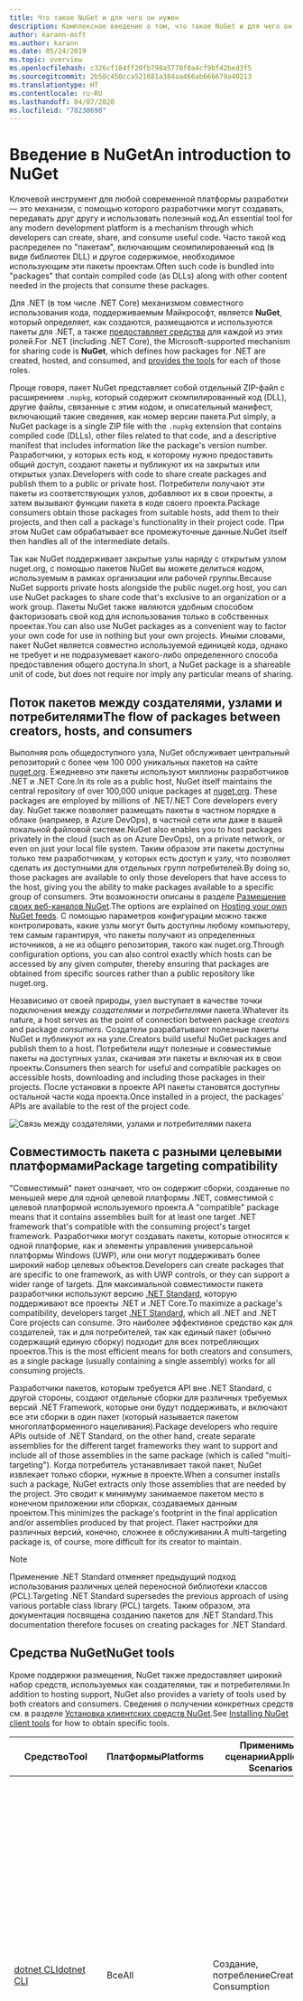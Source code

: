 ```yaml
---
title: Что такое NuGet и для чего он нужен
description: Комплексное введение о том, что такое NuGet и для чего он нужен
author: karann-msft
ms.author: karann
ms.date: 05/24/2019
ms.topic: overview
ms.openlocfilehash: c326cf184ff20fb798a5770f0a4cf9bf42bed3f5
ms.sourcegitcommit: 2b50c450cca521681a384aa466ab666679a40213
ms.translationtype: HT
ms.contentlocale: ru-RU
ms.lasthandoff: 04/07/2020
ms.locfileid: "78230698"
---
```

# <a name="an-introduction-to-nuget"></a><span data-ttu-id="54cae-103">Введение в NuGet</span><span class="sxs-lookup"><span data-stu-id="54cae-103">An introduction to NuGet</span></span>

<span data-ttu-id="54cae-104">Ключевой инструмент для любой современной платформы разработки — это механизм, с помощью которого разработчики могут создавать, передавать друг другу и использовать полезный код.</span><span class="sxs-lookup"><span data-stu-id="54cae-104">An essential tool for any modern development platform is a mechanism through which developers can create, share, and consume useful code.</span></span> <span data-ttu-id="54cae-105">Часто такой код распределен по "пакетам", включающим скомпилированный код (в виде библиотек DLL) и другое содержимое, необходимое использующим эти пакеты проектам.</span><span class="sxs-lookup"><span data-stu-id="54cae-105">Often such code is bundled into "packages" that contain compiled code (as DLLs) along with other content needed in the projects that consume these packages.</span></span>

<span data-ttu-id="54cae-106">Для .NET (в том числе .NET Core) механизмом совместного использования кода, поддерживаемым Майкрософт, является **NuGet**, который определяет, как создаются, размещаются и используются пакеты для .NET, а также [предоставляет средства](install-nuget-client-tools.md) для каждой из этих ролей.</span><span class="sxs-lookup"><span data-stu-id="54cae-106">For .NET (including .NET Core), the Microsoft-supported mechanism for sharing code is **NuGet**, which defines how packages for .NET are created, hosted, and consumed, and [provides the tools](install-nuget-client-tools.md) for each of those roles.</span></span>

<span data-ttu-id="54cae-107">Проще говоря, пакет NuGet представляет собой отдельный ZIP-файл с расширением `.nupkg`, который содержит скомпилированный код (DLL), другие файлы, связанные с этим кодом, и описательный манифест, включающий такие сведения, как номер версии пакета.</span><span class="sxs-lookup"><span data-stu-id="54cae-107">Put simply, a NuGet package is a single ZIP file with the `.nupkg` extension that contains compiled code (DLLs), other files related to that code, and a descriptive manifest that includes information like the package's version number.</span></span> <span data-ttu-id="54cae-108">Разработчики, у которых есть код, к которому нужно предоставить общий доступ, создают пакеты и публикуют их на закрытых или открытых узлах.</span><span class="sxs-lookup"><span data-stu-id="54cae-108">Developers with code to share create packages and publish them to a public or private host.</span></span> <span data-ttu-id="54cae-109">Потребители получают эти пакеты из соответствующих узлов, добавляют их в свои проекты, а затем вызывают функции пакета в коде своего проекта.</span><span class="sxs-lookup"><span data-stu-id="54cae-109">Package consumers obtain those packages from suitable hosts, add them to their projects, and then call a package's functionality in their project code.</span></span> <span data-ttu-id="54cae-110">При этом NuGet сам обрабатывает все промежуточные данные.</span><span class="sxs-lookup"><span data-stu-id="54cae-110">NuGet itself then handles all of the intermediate details.</span></span>

<span data-ttu-id="54cae-111">Так как NuGet поддерживает закрытые узлы наряду с открытым узлом nuget.org, с помощью пакетов NuGet вы можете делиться кодом, используемым в рамках организации или рабочей группы.</span><span class="sxs-lookup"><span data-stu-id="54cae-111">Because NuGet supports private hosts alongside the public nuget.org host, you can use NuGet packages to share code that's exclusive to an organization or a work group.</span></span> <span data-ttu-id="54cae-112">Пакеты NuGet также являются удобным способом факторизовать свой код для использования только в собственных проектах.</span><span class="sxs-lookup"><span data-stu-id="54cae-112">You can also use NuGet packages as a convenient way to factor your own code for use in nothing but your own projects.</span></span> <span data-ttu-id="54cae-113">Иными словами, пакет NuGet является совместно используемой единицей кода, однако не требует и не подразумевает какого-либо определенного способа предоставления общего доступа.</span><span class="sxs-lookup"><span data-stu-id="54cae-113">In short, a NuGet package is a shareable unit of code, but does not require nor imply any particular means of sharing.</span></span>

## <a name="the-flow-of-packages-between-creators-hosts-and-consumers"></a><span data-ttu-id="54cae-114">Поток пакетов между создателями, узлами и потребителями</span><span class="sxs-lookup"><span data-stu-id="54cae-114">The flow of packages between creators, hosts, and consumers</span></span>

<span data-ttu-id="54cae-115">Выполняя роль общедоступного узла, NuGet обслуживает центральный репозиторий с более чем 100 000 уникальных пакетов на сайте [nuget.org](https://www.nuget.org). Ежедневно эти пакеты используют миллионы разработчиков .NET и .NET Core.</span><span class="sxs-lookup"><span data-stu-id="54cae-115">In its role as a public host, NuGet itself maintains the central repository of over 100,000 unique packages at [nuget.org](https://www.nuget.org). These packages are employed by millions of .NET/.NET Core developers every day.</span></span> <span data-ttu-id="54cae-116">NuGet также позволяет размещать пакеты в частном порядке в облаке (например, в Azure DevOps), в частной сети или даже в вашей локальной файловой системе.</span><span class="sxs-lookup"><span data-stu-id="54cae-116">NuGet also enables you to host packages privately in the cloud (such as on Azure DevOps), on a private network, or even on just your local file system.</span></span> <span data-ttu-id="54cae-117">Таким образом эти пакеты доступны только тем разработчикам, у которых есть доступ к узлу, что позволяет сделать их доступными для отдельных групп потребителей.</span><span class="sxs-lookup"><span data-stu-id="54cae-117">By doing so, those packages are available to only those developers that have access to the host, giving you the ability to make packages available to a specific group of consumers.</span></span> <span data-ttu-id="54cae-118">Эти возможности описаны в разделе [Размещение своих веб-каналов NuGet](hosting-packages/overview.md).</span><span class="sxs-lookup"><span data-stu-id="54cae-118">The options are explained on [Hosting your own NuGet feeds](hosting-packages/overview.md).</span></span> <span data-ttu-id="54cae-119">С помощью параметров конфигурации можно также контролировать, какие узлы могут быть доступны любому компьютеру, тем самым гарантируя, что пакеты получают из определенных источников, а не из общего репозитория, такого как nuget.org.</span><span class="sxs-lookup"><span data-stu-id="54cae-119">Through configuration options, you can also control exactly which hosts can be accessed by any given computer, thereby ensuring that packages are obtained from specific sources rather than a public repository like nuget.org.</span></span>

<span data-ttu-id="54cae-120">Независимо от своей природы, узел выступает в качестве точки подключения между *создателями* и *потребителями* пакета.</span><span class="sxs-lookup"><span data-stu-id="54cae-120">Whatever its nature, a host serves as the point of connection between package *creators* and package *consumers*.</span></span> <span data-ttu-id="54cae-121">Создатели разрабатывают полезные пакеты NuGet и публикуют их на узле.</span><span class="sxs-lookup"><span data-stu-id="54cae-121">Creators build useful NuGet packages and publish them to a host.</span></span> <span data-ttu-id="54cae-122">Потребители ищут полезные и совместимые пакеты на доступных узлах, скачивая эти пакеты и включая их в свои проекты.</span><span class="sxs-lookup"><span data-stu-id="54cae-122">Consumers then search for useful and compatible packages on accessible hosts, downloading and including those packages in their projects.</span></span> <span data-ttu-id="54cae-123">После установки в проекте API пакеты становятся доступны остальной части кода проекта.</span><span class="sxs-lookup"><span data-stu-id="54cae-123">Once installed in a project, the packages' APIs are available to the rest of the project code.</span></span>

![Связь между создателями, узлами и потребителями пакета](media/nuget-roles.png)

## <a name="package-targeting-compatibility"></a><span data-ttu-id="54cae-125">Совместимость пакета с разными целевыми платформами</span><span class="sxs-lookup"><span data-stu-id="54cae-125">Package targeting compatibility</span></span>

<span data-ttu-id="54cae-126">"Совместимый" пакет означает, что он содержит сборки, созданные по меньшей мере для одной целевой платформы .NET, совместимой с целевой платформой используемого проекта.</span><span class="sxs-lookup"><span data-stu-id="54cae-126">A "compatible" package means that it contains assemblies built for at least one target .NET framework that's compatible with the consuming project's target framework.</span></span> <span data-ttu-id="54cae-127">Разработчики могут создавать пакеты, которые относятся к одной платформе, как и элементы управления универсальной платформы Windows (UWP), или они могут поддерживать более широкий набор целевых объектов.</span><span class="sxs-lookup"><span data-stu-id="54cae-127">Developers can create packages that are specific to one framework, as with UWP controls, or they can support a wider range of targets.</span></span> <span data-ttu-id="54cae-128">Для максимальной совместимости пакета разработчики используют версию [.NET Standard](/dotnet/standard/net-standard), которую поддерживают все проекты .NET и .NET Core.</span><span class="sxs-lookup"><span data-stu-id="54cae-128">To maximize a package's compatibility, developers target [.NET Standard](/dotnet/standard/net-standard), which all .NET and .NET Core projects can consume.</span></span> <span data-ttu-id="54cae-129">Это наиболее эффективное средство как для создателей, так и для потребителей, так как единый пакет (обычно содержащий единую сборку) подходит для всех потребляющих проектов.</span><span class="sxs-lookup"><span data-stu-id="54cae-129">This is the most efficient means for both creators and consumers, as a single package (usually containing a single assembly) works for all consuming projects.</span></span>

<span data-ttu-id="54cae-130">Разработчики пакетов, которым требуется API вне .NET Standard, с другой стороны, создают отдельные сборки для различных требуемых версий .NET Framework, которые они будут поддерживать, и включают все эти сборки в один пакет (который называется пакетом многоплатформенного нацеливания).</span><span class="sxs-lookup"><span data-stu-id="54cae-130">Package developers who require APIs outside of .NET Standard, on the other hand, create separate assemblies for the different target frameworks they want to support and include all of those assemblies in the same package (which is called "multi-targeting").</span></span> <span data-ttu-id="54cae-131">Когда потребитель устанавливает такой пакет, NuGet извлекает только сборки, нужные в проекте.</span><span class="sxs-lookup"><span data-stu-id="54cae-131">When a consumer installs such a package, NuGet extracts only those assemblies that are needed by the project.</span></span> <span data-ttu-id="54cae-132">Это сводит к минимуму занимаемое пакетом место в конечном приложении или сборках, создаваемых данным проектом.</span><span class="sxs-lookup"><span data-stu-id="54cae-132">This minimizes the package's footprint in the final application and/or assemblies produced by that project.</span></span> <span data-ttu-id="54cae-133">Пакет настройки для различных версий, конечно, сложнее в обслуживании.</span><span class="sxs-lookup"><span data-stu-id="54cae-133">A multi-targeting package is, of course, more difficult for its creator to maintain.</span></span>

> [!Note]
> <span data-ttu-id="54cae-134">Применение .NET Standard отменяет предыдущий подход использования различных целей переносной библиотеки классов (PCL).</span><span class="sxs-lookup"><span data-stu-id="54cae-134">Targeting .NET Standard supersedes the previous approach of using various portable class library (PCL) targets.</span></span> <span data-ttu-id="54cae-135">Таким образом, эта документация посвящена созданию пакетов для .NET Standard.</span><span class="sxs-lookup"><span data-stu-id="54cae-135">This documentation therefore focuses on creating packages for .NET Standard.</span></span>

## <a name="nuget-tools"></a><span data-ttu-id="54cae-136">Средства NuGet</span><span class="sxs-lookup"><span data-stu-id="54cae-136">NuGet tools</span></span>

<span data-ttu-id="54cae-137">Кроме поддержки размещения, NuGet также предоставляет широкий набор средств, используемых как создателями, так и потребителями.</span><span class="sxs-lookup"><span data-stu-id="54cae-137">In addition to hosting support, NuGet also provides a variety of tools used by both creators and consumers.</span></span> <span data-ttu-id="54cae-138">Сведения о получении конкретных средств см. в разделе [Установка клиентских средств NuGet](install-nuget-client-tools.md).</span><span class="sxs-lookup"><span data-stu-id="54cae-138">See [Installing NuGet client tools](install-nuget-client-tools.md) for how to obtain specific tools.</span></span>

| <span data-ttu-id="54cae-139">Средство</span><span class="sxs-lookup"><span data-stu-id="54cae-139">Tool</span></span> | <span data-ttu-id="54cae-140">Платформы</span><span class="sxs-lookup"><span data-stu-id="54cae-140">Platforms</span></span> | <span data-ttu-id="54cae-141">Применимые сценарии</span><span class="sxs-lookup"><span data-stu-id="54cae-141">Applicable Scenarios</span></span> | <span data-ttu-id="54cae-142">Описание</span><span class="sxs-lookup"><span data-stu-id="54cae-142">Description</span></span> |
| --- | --- | --- | --- |
| [<span data-ttu-id="54cae-143">dotnet CLI</span><span class="sxs-lookup"><span data-stu-id="54cae-143">dotnet CLI</span></span>](consume-packages/install-use-packages-dotnet-cli.md) | <span data-ttu-id="54cae-144">Все</span><span class="sxs-lookup"><span data-stu-id="54cae-144">All</span></span> | <span data-ttu-id="54cae-145">Создание, потребление</span><span class="sxs-lookup"><span data-stu-id="54cae-145">Creation, Consumption</span></span> | <span data-ttu-id="54cae-146">Средство CLI для библиотек .NET Core и .NET Standard, а также для проектов в стиле пакета SDK, нацеленных на .NET Framework (см. раздел [Атрибут SDK](/dotnet/core/tools/csproj#additions)).</span><span class="sxs-lookup"><span data-stu-id="54cae-146">CLI tool for .NET Core and .NET Standard libraries, and for SDK-style projects that target .NET Framework (see [SDK attribute](/dotnet/core/tools/csproj#additions)).</span></span> <span data-ttu-id="54cae-147">Предоставляет определенные возможности CLI NuGet непосредственно внутри цепочки инструментов .NET Core.</span><span class="sxs-lookup"><span data-stu-id="54cae-147">Provides certain NuGet CLI capabilities directly within the .NET Core tool chain.</span></span> <span data-ttu-id="54cae-148">Как и CLI `nuget.exe`, CLI dotnet не взаимодействует с проектами Visual Studio.</span><span class="sxs-lookup"><span data-stu-id="54cae-148">As with the `nuget.exe` CLI, the dotnet CLI does not interact with Visual Studio projects.</span></span> |
| [<span data-ttu-id="54cae-149">Интерфейс командной строки nuget.exe</span><span class="sxs-lookup"><span data-stu-id="54cae-149">nuget.exe CLI</span></span>](consume-packages/install-use-packages-nuget-cli.md) | <span data-ttu-id="54cae-150">Все</span><span class="sxs-lookup"><span data-stu-id="54cae-150">All</span></span> | <span data-ttu-id="54cae-151">Создание, потребление</span><span class="sxs-lookup"><span data-stu-id="54cae-151">Creation, Consumption</span></span> | <span data-ttu-id="54cae-152">Средство CLI для библиотек .NET Framework и проектов со стилем, отличным от пакета SDK, нацеленных на библиотеки .NET Standard.</span><span class="sxs-lookup"><span data-stu-id="54cae-152">CLI tool for .NET Framework libraries and non-SDK-style projects that target .NET Standard libraries.</span></span> <span data-ttu-id="54cae-153">Предоставляет все функциональные возможности NuGet, при этом часть команд относится к создателям пакета, часть — только к потребителям, а остальные — ко всем.</span><span class="sxs-lookup"><span data-stu-id="54cae-153">Provides all NuGet capabilities, with some commands applying specifically to package creators, some applying only to consumers, and others applying to both.</span></span> <span data-ttu-id="54cae-154">Например, создатели пакета используют команду `nuget pack` для создания пакета из различных сборок и связанных файлов, потребители пакета используют `nuget install` для включения пакетов в папку проекта, при этом все используют `nuget config` для задания переменных конфигурации NuGet.</span><span class="sxs-lookup"><span data-stu-id="54cae-154">For example, package creators use the `nuget pack` command to create a package from various assemblies and related files, package consumers use `nuget install` to include packages in a project folder, and everyone uses `nuget config` to set NuGet configuration variables.</span></span> <span data-ttu-id="54cae-155">Как независящее от платформы средство, интерфейс командной строки NuGet не взаимодействует с проектами Visual Studio.</span><span class="sxs-lookup"><span data-stu-id="54cae-155">As a platform-agnostic tool, the NuGet CLI does not interact with Visual Studio projects.</span></span> |
| [<span data-ttu-id="54cae-156">Консоль диспетчера пакетов</span><span class="sxs-lookup"><span data-stu-id="54cae-156">Package Manager Console</span></span>](consume-packages/install-use-packages-powershell.md) | <span data-ttu-id="54cae-157">Visual Studio в Windows</span><span class="sxs-lookup"><span data-stu-id="54cae-157">Visual Studio on Windows</span></span> | <span data-ttu-id="54cae-158">Потребление</span><span class="sxs-lookup"><span data-stu-id="54cae-158">Consumption</span></span> | <span data-ttu-id="54cae-159">Предоставляет [команды PowerShell](reference/Powershell-Reference.md) для установки пакетов и управления ими в проектах Visual Studio.</span><span class="sxs-lookup"><span data-stu-id="54cae-159">Provides [PowerShell commands](reference/Powershell-Reference.md) for installing and managing packages in Visual Studio projects.</span></span> |
| [<span data-ttu-id="54cae-160">Пользовательский интерфейс диспетчера пакетов</span><span class="sxs-lookup"><span data-stu-id="54cae-160">Package Manager UI</span></span>](consume-packages/install-use-packages-visual-studio.md) | <span data-ttu-id="54cae-161">Visual Studio в Windows</span><span class="sxs-lookup"><span data-stu-id="54cae-161">Visual Studio on Windows</span></span> | <span data-ttu-id="54cae-162">Потребление</span><span class="sxs-lookup"><span data-stu-id="54cae-162">Consumption</span></span> | <span data-ttu-id="54cae-163">Предоставляет удобный пользовательский интерфейс для установки пакетов и управления ими в проектах Visual Studio.</span><span class="sxs-lookup"><span data-stu-id="54cae-163">Provides an easy-to-use UI for installing and managing packages in Visual Studio projects.</span></span> |
| [<span data-ttu-id="54cae-164">Управление пользовательским интерфейсом NuGet</span><span class="sxs-lookup"><span data-stu-id="54cae-164">Manage NuGet UI</span></span>](/visualstudio/mac/nuget-walkthrough) | <span data-ttu-id="54cae-165">Visual Studio для Mac</span><span class="sxs-lookup"><span data-stu-id="54cae-165">Visual Studio for Mac</span></span> | <span data-ttu-id="54cae-166">Потребление</span><span class="sxs-lookup"><span data-stu-id="54cae-166">Consumption</span></span> | <span data-ttu-id="54cae-167">Предоставляет удобный пользовательский интерфейс для установки пакетов и управления ими в проектах Visual Studio для Mac.</span><span class="sxs-lookup"><span data-stu-id="54cae-167">Provide an easy-to-use UI for installing and managing packages in Visual Studio for Mac projects.</span></span> |
| [<span data-ttu-id="54cae-168">MSBuild</span><span class="sxs-lookup"><span data-stu-id="54cae-168">MSBuild</span></span>](reference/msbuild-targets.md) | <span data-ttu-id="54cae-169">Windows</span><span class="sxs-lookup"><span data-stu-id="54cae-169">Windows</span></span> | <span data-ttu-id="54cae-170">Создание, потребление</span><span class="sxs-lookup"><span data-stu-id="54cae-170">Creation, Consumption</span></span> | <span data-ttu-id="54cae-171">Предоставляет возможность создавать и восстанавливать используемые в проекте пакеты напрямую с помощью цепочки инструментов MSBuild.</span><span class="sxs-lookup"><span data-stu-id="54cae-171">Provides the ability to create packages and restore packages used in a project directly through the MSBuild tool chain.</span></span> |

<span data-ttu-id="54cae-172">Как видите, средства NuGet, с которыми вы работаете, в значительной степени зависят от того, создаете, потребляете или публикуете вы пакеты, а также от используемой платформы.</span><span class="sxs-lookup"><span data-stu-id="54cae-172">As you can see, the NuGet tools you work with depend greatly on whether you're creating, consuming, or publishing packages, and the platform on which you're working.</span></span> <span data-ttu-id="54cae-173">Создатели пакета обычно также являются потребителями, так как берут за основу функции, имеющиеся в других пакетах NuGet.</span><span class="sxs-lookup"><span data-stu-id="54cae-173">Package creators are typically also consumers, as they build on top of functionality that exists in other NuGet packages.</span></span> <span data-ttu-id="54cae-174">Конечно же, те пакеты, в свою очередь, могут зависеть еще от каких-либо.</span><span class="sxs-lookup"><span data-stu-id="54cae-174">And those packages, of course, may in turn depend on still others.</span></span>

<span data-ttu-id="54cae-175">Дополнительные сведения см. в статье [Рабочий процесс создания пакета](create-packages/Overview-and-Workflow.md) и [Рабочий процесс использования пакета](consume-packages/Overview-and-Workflow.md).</span><span class="sxs-lookup"><span data-stu-id="54cae-175">For more information, start with the [Package creation workflow](create-packages/Overview-and-Workflow.md) and [Package consumption workflow](consume-packages/Overview-and-Workflow.md) articles.</span></span>

## <a name="managing-dependencies"></a><span data-ttu-id="54cae-176">Управление зависимостями</span><span class="sxs-lookup"><span data-stu-id="54cae-176">Managing dependencies</span></span>

<span data-ttu-id="54cae-177">Возможность легко брать за основу работу других — это одна из наиболее мощных функций системы управления пакетами.</span><span class="sxs-lookup"><span data-stu-id="54cae-177">The ability to easily build on the work of others is one of most powerful features of a package management system.</span></span> <span data-ttu-id="54cae-178">Соответственно, значительная часть работы NuGet заключается в управлении этим деревом или "схемой" зависимостей от имени проекта.</span><span class="sxs-lookup"><span data-stu-id="54cae-178">Accordingly, much of what NuGet does is managing that dependency tree or "graph" on behalf of a project.</span></span> <span data-ttu-id="54cae-179">Проще говоря, вам нужно заботиться только о тех пакетах, которые вы используете непосредственно в проекте.</span><span class="sxs-lookup"><span data-stu-id="54cae-179">Simply said, you need only concern yourself with those packages that you're directly using in a project.</span></span> <span data-ttu-id="54cae-180">Если эти пакеты используют другие пакеты (которые, в свою очередь, также используют пакеты), все эти зависимости нижнего уровня обрабатывает NuGet.</span><span class="sxs-lookup"><span data-stu-id="54cae-180">If any of those packages themselves consume other packages (which can, in turn, consume still others), NuGet takes care of all those down-level dependencies.</span></span>

<span data-ttu-id="54cae-181">На следующем рисунке показан проект, зависящий от пяти пакетов, которые, в свою очередь, зависят от нескольких других.</span><span class="sxs-lookup"><span data-stu-id="54cae-181">The following image shows a project that depends on five packages, which in turn depend on a number of others.</span></span>

![Пример графа зависимостей NuGet для проекта .NET](media/dependency-graph.png)

<span data-ttu-id="54cae-183">Обратите внимание, что некоторые пакеты встречаются на графе зависимостей несколько раз.</span><span class="sxs-lookup"><span data-stu-id="54cae-183">Notice that some packages appear multiple times in the dependency graph.</span></span> <span data-ttu-id="54cae-184">Например, существует три разных потребителя пакета B, и каждый из них может также указывать другую версию этого пакета (не показано).</span><span class="sxs-lookup"><span data-stu-id="54cae-184">For example, there are three different consumers of package B, and each consumer might also specify a different version for that package (not shown).</span></span> <span data-ttu-id="54cae-185">Это обычное дело, особенно для широко используемых пакетов.</span><span class="sxs-lookup"><span data-stu-id="54cae-185">This is a common occurrence, especially for widely-used packages.</span></span> <span data-ttu-id="54cae-186">NuGet выполняет всю работу, чтобы определить, какая именно версия пакета B отвечает потребностям всех потребителей.</span><span class="sxs-lookup"><span data-stu-id="54cae-186">NuGet fortunately does all the hard work to determine exactly which version of package B satisfies all consumers.</span></span> <span data-ttu-id="54cae-187">Затем NuGet делает то же самое для всех других пакетов, независимо от того, насколько глубока схема зависимостей.</span><span class="sxs-lookup"><span data-stu-id="54cae-187">NuGet then does the same for all other packages, no matter how deep the dependency graph.</span></span>

<span data-ttu-id="54cae-188">Дополнительные сведения о том, как NuGet выполняет эту задачу, см. в разделе [Разрешение зависимостей](concepts/dependency-resolution.md).</span><span class="sxs-lookup"><span data-stu-id="54cae-188">For more details on how NuGet performs this service, see [Dependency resolution](concepts/dependency-resolution.md).</span></span>

## <a name="tracking-references-and-restoring-packages"></a><span data-ttu-id="54cae-189">Отслеживание ссылок и восстановление пакетов</span><span class="sxs-lookup"><span data-stu-id="54cae-189">Tracking references and restoring packages</span></span>

<span data-ttu-id="54cae-190">Так как проекты можно легко перемещать между компьютерами разработчиков, репозиториями управления исходным кодом, серверами сборки и т. д., крайне непрактично хранить двоичные сборки из пакетов NuGet напрямую привязанными к проекту.</span><span class="sxs-lookup"><span data-stu-id="54cae-190">Because projects can easily move between developer computers, source control repositories, build servers, and so forth, it's highly impractical to keep the binary assemblies of NuGet packages directly bound to a project.</span></span> <span data-ttu-id="54cae-191">В этом случае каждая копия проекта будет излишне раздутой (и, следовательно, расходовать пространство в репозиториях системы управления исходным кодом).</span><span class="sxs-lookup"><span data-stu-id="54cae-191">Doing so would make each copy of the project unnecessarily bloated (and thereby waste space in source control repositories).</span></span> <span data-ttu-id="54cae-192">Кроме того, обновить двоичные файлы пакета до новой версии будет очень сложно, так как обновление будет применяться ко всем копиям проекта.</span><span class="sxs-lookup"><span data-stu-id="54cae-192">It would also make it very difficult to update package binaries to newer versions as updates would have to be applied across all copies of the project.</span></span>

<span data-ttu-id="54cae-193">Вместо этого NuGet поддерживает простой список ссылок на пакеты, от которых зависит проект, включая зависимости верхнего и нижнего уровня.</span><span class="sxs-lookup"><span data-stu-id="54cae-193">NuGet instead maintains a simple reference list of the packages upon which a project depends, including both top-level and down-level dependencies.</span></span> <span data-ttu-id="54cae-194">То есть при установке пакета с некоторого узла в проект NuGet записывает идентификатор пакета и номер версии в этот список ссылок.</span><span class="sxs-lookup"><span data-stu-id="54cae-194">That is, whenever you install a package from some host into a project, NuGet records the package identifier and version number in the reference list.</span></span> <span data-ttu-id="54cae-195">(При удалении пакет, конечно же, убирается из этого списка.) Затем в NuGet можно восстановить все связанные пакеты по запросу, как описано в статье о [восстановлении пакета](consume-packages/package-restore.md).</span><span class="sxs-lookup"><span data-stu-id="54cae-195">(Uninstalling a package, of course, removes it from the list.) NuGet then provides a means to restore all referenced packages upon request, as described on [Package restore](consume-packages/package-restore.md).</span></span>

![Список ссылок NuGet создается при установке пакета и может использоваться для восстановления пакетов в другом месте.](media/nuget-restore.png)

<span data-ttu-id="54cae-197">С помощью одного только списка ссылок NuGet может переустановить, то есть *восстановить*, все эти пакеты с открытых и (или) закрытых узлов в любой момент времени.</span><span class="sxs-lookup"><span data-stu-id="54cae-197">With only the reference list, NuGet can then reinstall&mdash;that is, *restore*&mdash;all of those packages from public and/or private hosts at any later time.</span></span> <span data-ttu-id="54cae-198">При фиксации проекта в системе управления исходным кодом или предоставления его для общего доступа каким-либо иным образом нужно включить только список ссылок и исключить какие-либо двоичные файлы пакета (см. раздел [Пропуск пакетов NuGet в системах управления исходным кодом](consume-packages/packages-and-source-control.md).)</span><span class="sxs-lookup"><span data-stu-id="54cae-198">When committing a project to source control, or sharing it in some other way, you include only the reference list and exclude any package binaries (see [Packages and source control](consume-packages/packages-and-source-control.md).)</span></span>

<span data-ttu-id="54cae-199">Компьютер, принимающий проект, например сервер сборки, получающий копию проекта в рамках работы системы автоматического развертывания, просто запрашивает у NuGet восстановление зависимости всякий раз, когда они понадобятся.</span><span class="sxs-lookup"><span data-stu-id="54cae-199">The computer that receives a project, such as a build server obtaining a copy of the project as part of an automated deployment system, simply asks NuGet to restore dependencies whenever they're needed.</span></span> <span data-ttu-id="54cae-200">Системы сборки, такие как Azure DevOps, предоставляют шаги "Восстановление NuGet" именно для этой цели.</span><span class="sxs-lookup"><span data-stu-id="54cae-200">Build systems like Azure DevOps provide "NuGet restore" steps for this exact purpose.</span></span> <span data-ttu-id="54cae-201">Аналогично, когда разработчики получают копию проекта (например, при клонировании репозитория), они могут вызвать такие команды, как `nuget restore` (CLI NuGet), `dotnet restore` (CLI dotnet) или `Install-Package` (консоль диспетчера пакетов), чтобы получить все необходимые пакеты.</span><span class="sxs-lookup"><span data-stu-id="54cae-201">Similarly, when developers obtain a copy of a project (as when cloning a repository), they can invoke command like `nuget restore` (NuGet CLI), `dotnet restore` (dotnet CLI), or `Install-Package` (Package Manager Console) to obtain all the necessary packages.</span></span> <span data-ttu-id="54cae-202">Visual Studio, со своей стороны, автоматически восстанавливает пакеты при создании проекта (при условии, что включено автоматическое восстановление, как описано в статье [Восстановление пакетов](consume-packages/package-restore.md)).</span><span class="sxs-lookup"><span data-stu-id="54cae-202">Visual Studio, for its part, automatically restores packages when building a project (provided that automatic restore is enabled, as described on [Package restore](consume-packages/package-restore.md)).</span></span>

<span data-ttu-id="54cae-203">Очевидно, что основная роль NuGet, связанная с разработчиками, заключается в обслуживании этого списка ссылок от имени проекта и предоставлении средств для эффективного восстановления (и обновления) таких указанных в ссылках пакетов.</span><span class="sxs-lookup"><span data-stu-id="54cae-203">Clearly, then, NuGet's primary role where developers are concerned is maintaining that reference list on behalf of your project and providing the means to efficiently restore (and update) those referenced packages.</span></span> <span data-ttu-id="54cae-204">Этот список хранится в одном из двух указанных ниже *форматов управления пакетами*:</span><span class="sxs-lookup"><span data-stu-id="54cae-204">This list is maintained in one of two *package management formats*, as they're called:</span></span>

- <span data-ttu-id="54cae-205">[PackageReference](consume-packages/package-references-in-project-files.md) (также известном как "Ссылки на пакет в файлах проекта"): *(NuGet 4.0 и более поздних версий)* ведет список зависимостей верхнего уровня проекта непосредственно в файле проекта, поэтому отдельный файл не требуется.</span><span class="sxs-lookup"><span data-stu-id="54cae-205">[PackageReference](consume-packages/package-references-in-project-files.md) (or "package references in project files") | *(NuGet 4.0+)* Maintains a list of a project's top-level dependencies directly within the project file, so no separate file is needed.</span></span> <span data-ttu-id="54cae-206">Связанный файл `obj/project.assets.json` создается динамически. Этот файл позволяет управлять общей схемой зависимостей пакетов, которые проект использует со всеми зависимостями нижнего уровня.</span><span class="sxs-lookup"><span data-stu-id="54cae-206">An associated file, `obj/project.assets.json`, is dynamically generated to manage the overall dependency graph of the packages that a project uses along with all down-level dependencies.</span></span> <span data-ttu-id="54cae-207">В проектах .NET Core всегда используется формат PackageReference.</span><span class="sxs-lookup"><span data-stu-id="54cae-207">PackageReference is always used by .NET Core projects.</span></span>

- <span data-ttu-id="54cae-208">[`packages.config`](reference/packages-config.md): *(NuGet 1.0+)* XML-файл, содержащий неструктурированный список всех зависимостей в проекте, включая зависимости других установленных пакетов.</span><span class="sxs-lookup"><span data-stu-id="54cae-208">[`packages.config`](reference/packages-config.md): *(NuGet 1.0+)* An XML file that maintains a flat list of all dependencies in the project, including the dependencies of other installed packages.</span></span> <span data-ttu-id="54cae-209">Установленные или восстановленные пакеты хранятся в папке `packages`.</span><span class="sxs-lookup"><span data-stu-id="54cae-209">Installed or restored packages are stored in a `packages` folder.</span></span>

<span data-ttu-id="54cae-210">Применение конкретного формата управления пакетами зависит от типа проекта и доступной версии Visual Studio и NuGet.</span><span class="sxs-lookup"><span data-stu-id="54cae-210">Which package management format is employed in any given project depends on the project type, and the available version of NuGet (and/or Visual Studio).</span></span> <span data-ttu-id="54cae-211">Чтобы проверить, какой формат используется, просто найдите `packages.config` в корневом каталоге проекта после установки первого пакета.</span><span class="sxs-lookup"><span data-stu-id="54cae-211">To check what format is being used, simply look for `packages.config` in the project root after installing your first package.</span></span> <span data-ttu-id="54cae-212">Если этот файл отсутствует, найдите в файле проекта элемент \<PackageReference\>.</span><span class="sxs-lookup"><span data-stu-id="54cae-212">If you don't have that file, look in the project file directly for a \<PackageReference\> element.</span></span>

<span data-ttu-id="54cae-213">При наличии возможности выбора рекомендуем использовать PackageReference.</span><span class="sxs-lookup"><span data-stu-id="54cae-213">When you have a choice, we recommend using PackageReference.</span></span> <span data-ttu-id="54cae-214">Файл `packages.config` используется в устаревших версиях и больше не применяется в активной разработке.</span><span class="sxs-lookup"><span data-stu-id="54cae-214">`packages.config` is maintained for legacy purposes and is no longer under active development.</span></span>

> [!Tip]
> <span data-ttu-id="54cae-215">Различные команды интерфейса командной строки `nuget.exe`, например `nuget install`, не добавляют автоматически пакет в список ссылок.</span><span class="sxs-lookup"><span data-stu-id="54cae-215">Various `nuget.exe` CLI commands, like `nuget install`, do not automatically add the package to the reference list.</span></span> <span data-ttu-id="54cae-216">Этот список обновляется при установке пакета с помощью диспетчера пакетов Visual Studio (пользовательского интерфейса или консоли) и интерфейса командной строки `dotnet.exe`.</span><span class="sxs-lookup"><span data-stu-id="54cae-216">The list is updated when installing a package with the Visual Studio Package Manager (UI or Console), and with `dotnet.exe` CLI.</span></span>

## <a name="what-else-does-nuget-do"></a><span data-ttu-id="54cae-217">Что еще делает NuGet?</span><span class="sxs-lookup"><span data-stu-id="54cae-217">What else does NuGet do?</span></span>

<span data-ttu-id="54cae-218">Мы уже выучили следующие характеристики NuGet:</span><span class="sxs-lookup"><span data-stu-id="54cae-218">So far you've learned the following characteristics of NuGet:</span></span>

- <span data-ttu-id="54cae-219">NuGet предоставляет центральный репозиторий nuget.org с поддержкой частного размещения.</span><span class="sxs-lookup"><span data-stu-id="54cae-219">NuGet provides the central nuget.org repository with support for private hosting.</span></span>
- <span data-ttu-id="54cae-220">NuGet предоставляет разработчикам средства для создания, публикации и использования пакетов.</span><span class="sxs-lookup"><span data-stu-id="54cae-220">NuGet provides the tools developers need for creating, publishing, and consuming packages.</span></span>
- <span data-ttu-id="54cae-221">Самое главное, NuGet ведет список ссылок для пакетов, используемых в проекте, а также позволяет восстанавливать и обновлять пакеты из этого списка.</span><span class="sxs-lookup"><span data-stu-id="54cae-221">Most importantly, NuGet maintains a reference list of packages used in a project and the ability to restore and update those packages from that list.</span></span>

<span data-ttu-id="54cae-222">Чтобы обеспечить эффективную работу этих процессов, NuGet осуществляет некоторые оптимизации в фоновом режиме.</span><span class="sxs-lookup"><span data-stu-id="54cae-222">To make these processes work efficiently, NuGet does some behind-the-scenes optimizations.</span></span> <span data-ttu-id="54cae-223">В частности, NuGet управляет кэшем пакета и папкой глобальных пакетов, что позволяет упростить установку и повторною установку.</span><span class="sxs-lookup"><span data-stu-id="54cae-223">Most notably, NuGet manages a package cache and a global packages folder to shortcut installation and reinstallation.</span></span> <span data-ttu-id="54cae-224">Кэш позволяет избежать загрузки пакета, который уже установлен на компьютере.</span><span class="sxs-lookup"><span data-stu-id="54cae-224">The cache avoids downloading a package that's already been installed on the machine.</span></span> <span data-ttu-id="54cae-225">Папка глобальных пакетов позволяет в нескольких проектах совместно использовать один установленный пакет, тем самым уменьшая общий размер пакетов NuGet на компьютере.</span><span class="sxs-lookup"><span data-stu-id="54cae-225">The global packages folder allows multiple projects to share the same installed package, thereby reducing NuGet's overall footprint on the computer.</span></span> <span data-ttu-id="54cae-226">Это очень удобно, когда вы часто восстанавливаете большее количество пакетов, например, как на сервере сборки.</span><span class="sxs-lookup"><span data-stu-id="54cae-226">The cache and global packages folder are also very helpful when you're frequently restoring a larger number of packages, as on a build server.</span></span> <span data-ttu-id="54cae-227">Дополнительные сведения об этих механизмах см. в статье [Управление папкой установки глобальных пакетов, кэшем и временными папками](consume-packages/managing-the-global-packages-and-cache-folders.md).</span><span class="sxs-lookup"><span data-stu-id="54cae-227">For more details on these mechanisms, see [Managing the global packages and cache folders](consume-packages/managing-the-global-packages-and-cache-folders.md).</span></span>

<span data-ttu-id="54cae-228">В рамках отдельного проекта NuGet управляет общей схемой зависимостей, что включает в себя разрешение нескольких ссылок на различные версии одного пакета.</span><span class="sxs-lookup"><span data-stu-id="54cae-228">Within an individual project, NuGet manages the overall dependency graph, which again includes resolving multiple references to different versions of the same package.</span></span> <span data-ttu-id="54cae-229">Довольно часто проект зависит от одного или нескольких пакетов, имеющих такие же зависимости.</span><span class="sxs-lookup"><span data-stu-id="54cae-229">It's quite common that a project takes a dependency on one or more packages that themselves have the same dependencies.</span></span> <span data-ttu-id="54cae-230">Некоторые из наиболее полезных пакетов служебных программ на сайте nuget.org используются многими другими пакетами.</span><span class="sxs-lookup"><span data-stu-id="54cae-230">Some of the most useful utility packages on nuget.org are employed by many other packages.</span></span> <span data-ttu-id="54cae-231">В общей схеме зависимостей вы легко можете иметь десять различных ссылок на разные версии одного пакета.</span><span class="sxs-lookup"><span data-stu-id="54cae-231">In the entire dependency graph, then, you could easily have ten different references to different versions of the same package.</span></span> <span data-ttu-id="54cae-232">Чтобы избежать переноса нескольких версий этого пакета в само приложение, NuGet определяет, какую отдельную версию могут использовать все потребители.</span><span class="sxs-lookup"><span data-stu-id="54cae-232">To avoid bringing multiple versions of that package into the application itself, NuGet sorts out which single version can be used by all consumers.</span></span> <span data-ttu-id="54cae-233">(Дополнительные сведения см. в разделе [Принципы разрешения зависимостей пакетов в NuGet](concepts/dependency-resolution.md).)</span><span class="sxs-lookup"><span data-stu-id="54cae-233">(For more information, see [Dependency Resolution](concepts/dependency-resolution.md).)</span></span>

<span data-ttu-id="54cae-234">Кроме того, NuGet обслуживает все спецификации, связанные со структурированием пакетов (включая [локализацию](create-packages/creating-localized-packages.md) и [отладочные символы](create-packages/symbol-packages-snupkg.md)) и [ссылками](consume-packages/package-references-in-project-files.md) на них (включая [диапазоны версий](concepts/package-versioning.md#version-ranges) и [предварительные версии](create-packages/prerelease-packages.md)). NuGet также имеет различные API для работы со своими службами программно и предоставляет поддержку разработчикам, которые пишут расширения Visual Studio и шаблоны проектов.</span><span class="sxs-lookup"><span data-stu-id="54cae-234">Beyond that, NuGet maintains all the specifications related to how packages are structured (including [localization](create-packages/creating-localized-packages.md) and [debug symbols](create-packages/symbol-packages-snupkg.md)) and how they are [referenced](consume-packages/package-references-in-project-files.md) (including [version ranges](concepts/package-versioning.md#version-ranges) and [pre-release versions](create-packages/prerelease-packages.md).) NuGet also provides various APIs to work with its services programmatically, and provides support for developers who write Visual Studio extensions and project templates.</span></span>

<span data-ttu-id="54cae-235">Если изучить содержание этой документации, можно найти все указанные возможности и заметки о выпуске, отсылающие к самому начальному этапу развития NuGet.</span><span class="sxs-lookup"><span data-stu-id="54cae-235">Take a moment to browse the table of contents for this documentation, and you see all of these capabilities represented there, along with release notes dating back to NuGet's beginnings.</span></span>

## <a name="related-video"></a><span data-ttu-id="54cae-236">Связанные видео</span><span class="sxs-lookup"><span data-stu-id="54cae-236">Related video</span></span>

> [!Video https://channel9.msdn.com/Series/NuGet-101/What-is-NuGet-1-of-5/player]

<span data-ttu-id="54cae-237">Другие видео о NuGet см. на [Channel 9](https://channel9.msdn.com/Series/NuGet-101) и [YouTube](https://www.youtube.com/playlist?list=PLdo4fOcmZ0oVLvfkFk8O9h6v2Dcdh2bh_).</span><span class="sxs-lookup"><span data-stu-id="54cae-237">Find more NuGet videos on [Channel 9](https://channel9.msdn.com/Series/NuGet-101) and [YouTube](https://www.youtube.com/playlist?list=PLdo4fOcmZ0oVLvfkFk8O9h6v2Dcdh2bh_).</span></span>

## <a name="comments-contributions-and-issues"></a><span data-ttu-id="54cae-238">Комментарии, вклады и проблемы</span><span class="sxs-lookup"><span data-stu-id="54cae-238">Comments, contributions, and issues</span></span>

<span data-ttu-id="54cae-239">Мы убедительно просим вас оставлять комментарии и вносить вклад в эту документацию. Просто выберите команды **Отзывы** и **Изменить** вверху любой страницы или посетите [репозиторий документации](https://github.com/NuGet/docs.microsoft.com-nuget/) и [список проблем с документацией](https://github.com/NuGet/docs.microsoft.com-nuget/issues) на сайте GitHub.</span><span class="sxs-lookup"><span data-stu-id="54cae-239">Finally, we very much welcome comments and contributions to this documentation&mdash;just select the **Feedback** and **Edit** commands on the top of any page, or visit the [docs repository](https://github.com/NuGet/docs.microsoft.com-nuget/) and [docs issue list](https://github.com/NuGet/docs.microsoft.com-nuget/issues) on GitHub.</span></span>

<span data-ttu-id="54cae-240">Мы также рады вкладам в сам NuGet через [различные репозитории GitHub](https://github.com/NuGet/Home). Сведения о проблемах NuGet приведены по адресу [https://github.com/NuGet/home/issues](https://github.com/NuGet/home/issues).</span><span class="sxs-lookup"><span data-stu-id="54cae-240">We also welcome contributions to NuGet itself through its [various GitHub repositories](https://github.com/NuGet/Home); NuGet issues can be found on [https://github.com/NuGet/home/issues](https://github.com/NuGet/home/issues).</span></span>

<span data-ttu-id="54cae-241">Надеемся, что вам понравится работать с NuGet.</span><span class="sxs-lookup"><span data-stu-id="54cae-241">Enjoy your NuGet experience!</span></span>
